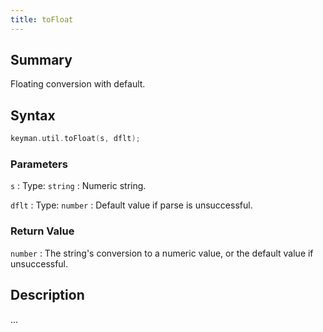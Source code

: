 ```yaml
---
title: toFloat
---
```


## Summary

Floating conversion with default.

## Syntax

```c
keyman.util.toFloat(s, dflt);
```

### Parameters

`s`
:   Type: `string`
:   Numeric string.

`dflt`
:   Type: `number`
:   Default value if parse is unsuccessful.

### Return Value

`number`
:   The string's conversion to a numeric value, or the default value if unsuccessful.

## Description

...
